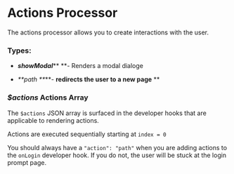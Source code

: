 # Actions Processor

The actions processor allows you to create interactions with the user.

### Types:

* _**showModal**_** **- Renders a modal dialoge

* _**path **_**- **redirects the user to a new page** **

### _$actions_ Actions Array

The `$actions` JSON array is surfaced in the developer hooks that are applicable to rendering actions.

Actions are executed sequentially starting at `index = 0`

You should always have a `"action": "path"` when you are adding actions to the `onLogin` developer hook. If you do not, the user will be stuck at the login prompt page. 

